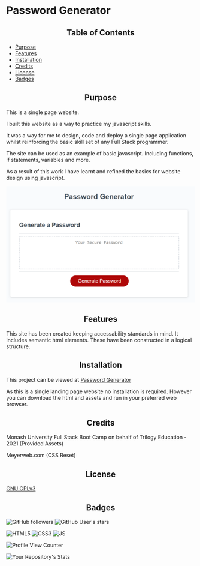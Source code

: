 # Password Generator

<h2 style="text-align:center"> Table of Contents </h2>

- [Purpose](#Purpose)
- [Features](#Features)
- [Installation](#Installation)
- [Credits](#Credits)
- [License](#License)
- [Badges](#Badges)



## <h2 style="text-align:center" id="purpose">Purpose</h2>

This is a single page website.

I built this website as a way to practice my javascript skills. 

It was a way for me to design, code and deploy a single page application whilst reinforcing the basic skill set of any Full Stack programmer.

The site can be used as an example of basic javascript. Including functions, if statements, variables and more. 

As a result of this work I have learnt and refined the basics for website design using javascript.

<img src="./assets/images/Password_generator_screenshot.png" alt="Screenshot Password Generator." />

## <h2 style="text-align:center" id="features">Features</h2>
This site has been created keeping accessability standards in mind.
It includes semantic html elements. These have been constructed in a logical structure. 


## <h2 style="text-align:center" id="installation">Installation</h2> 
This project can be viewed at [Password Generator](https://spencerbadger.github.io/Password-Generator/)

As this is a single landing page website no installation is required. However you can download the html and assets and run in your preferred web browser.

## <h2 style="text-align:center" id="credits"> Credits</h2>
Monash University Full Stack Boot Camp on behalf of Trilogy Education - 2021 (Provided Assets)

Meyerweb.com (CSS Reset)

## <h2 style="text-align:center">License</h2>
[GNU GPLv3](https://choosealicense.com/licenses/gpl-3.0/)

## <h2 style="text-align:center">Badges</h2>
![GitHub followers](https://img.shields.io/github/followers/SpencerBadger?style=social)
![GitHub User's stars](https://img.shields.io/github/stars/SpencerBadger?style=social)

<img alt="HTML5" src="https://img.shields.io/badge/html5-%23E34F26.svg?style=for-the-badge&logo=html5&logoColor=white"/>
<img alt="CSS3" src="https://img.shields.io/badge/css3-%231572B6.svg?style=for-the-badge&logo=css3&logoColor=white"/>
<img alt="JS" src="https://img.shields.io/badge/js-%231572B6.svg?style=for-the-badge&logo=css3&logoColor=white"/>

![Profile View Counter](https://komarev.com/ghpvc/?username=SpencerBadger)

![Your Repository's Stats](https://github-readme-stats.vercel.app/api?username=SpencerBadger&show_icons=true)